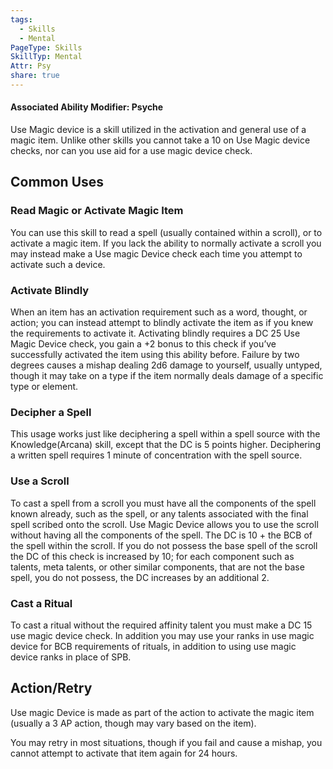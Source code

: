 ```yaml
---
tags:
  - Skills
  - Mental
PageType: Skills
SkillTyp: Mental
Attr: Psy
share: true
---
```

#### Associated Ability Modifier: Psyche
Use Magic device is a skill utilized in the activation and general use of a magic item. Unlike other skills you cannot take a 10 on Use Magic device checks, nor can you use aid for a use magic device check.
## Common Uses

### Read Magic or Activate Magic Item

You can use this skill to read a spell (usually contained within a scroll), or to activate a magic item. If you lack the ability to normally activate a scroll you may instead make a Use magic Device check each time you attempt to activate such a device.

### Activate Blindly

When an item has an activation requirement such as a word, thought, or action; you can instead attempt to blindly activate the item as if you knew the requirements to activate it. Activating blindly requires a DC 25 Use Magic Device check, you gain a +2 bonus to this check if you’ve successfully activated the item using this ability before. Failure by two degrees causes a mishap dealing 2d6 damage to yourself, usually untyped, though it may take on a type if the item normally deals damage of a specific type or element.

### Decipher a Spell

This usage works just like deciphering a spell within a spell source with the Knowledge(Arcana) skill, except that the DC is 5 points higher. Deciphering a written spell requires 1 minute of concentration with the spell source.

### Use a Scroll

To cast a spell from a scroll you must have all the components of the spell known already, such as the spell, or any talents associated with the final spell scribed onto the scroll. Use Magic Device allows you to use the scroll without having all the components of the spell. The DC is 10 + the BCB of the spell within the scroll. If you do not possess the base spell of the scroll the DC of this check is increased by 10; for each component such as talents, meta talents, or other similar components, that are not the base spell, you do not possess, the DC increases by an additional 2.

### Cast a Ritual

To cast a ritual without the required affinity talent you must make a DC 15 use magic device check. In addition you may use your ranks in use magic device for BCB requirements of rituals, in addition to using use magic device ranks in place of SPB.

## Action/Retry

Use magic Device is made as part of the action to activate the magic item (usually a 3 AP action, though may vary based on the item).

You may retry in most situations, though if you fail and cause a mishap, you cannot attempt to activate that item again for 24 hours.